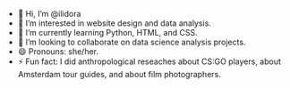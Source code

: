 - 👋 Hi, I’m @ilidora
- 👀 I’m interested in website design and data analysis.
- 🌱 I’m currently learning Python, HTML, and CSS.
- 💞️ I’m looking to collaborate on data science analysis projects.
- 😄 Pronouns: she/her.
- ⚡ Fun fact: I did anthropological reseaches about CS:GO players, about Amsterdam tour guides, and about film photographers. 

